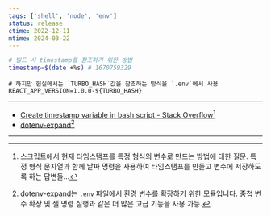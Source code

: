 ```yaml
---
tags: ['shell', 'node', 'env']
status: release
ctime: 2022-12-11
mtime: 2024-03-22
---
```


```bash
# 빌드 시 timestamp를 참조하기 위한 방법
timestamp=$(date +%s) # 1670759329
```

```
# 하지만 현실에서는 `TURBO_HASH`값을 참조하는 방식을 `.env`에서 사용
REACT_APP_VERSION=1.0.0-${TURBO_HASH}
```

---

- [Create timestamp variable in bash script - Stack Overflow](https://stackoverflow.com/questions/17066250/create-timestamp-variable-in-bash-script)[^1]
- [dotenv-expand](https://github.com/motdotla/dotenv-expand#expand)[^2]

---

[^1]: 스크립트에서 현재 타임스탬프를 특정 형식의 변수로 만드는 방법에 대한 질문. 특정 형식 문자열과 함께 날짜 명령을 사용하여 타임스탬프를 만들고 변수에 저장하도록 하는 답변들...
[^2]: dotenv-expand는 `.env` 파일에서 환경 변수를 확장하기 위한 모듈입니다. 중첩 변수 확장 및 셸 명령 실행과 같은 더 많은 고급 기능을 사용 가능.